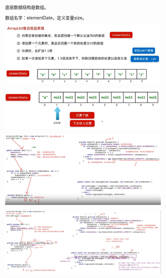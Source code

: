 
底层数据结构是数组。

数组名字：elementDate，定义变量size。

![Alt text](../../../images/image-18.png)

![Alt text](../../../images/image-19.png)

![Alt text](../../../images/image-20.png)

![Alt text](../../../images/image-21.png)
